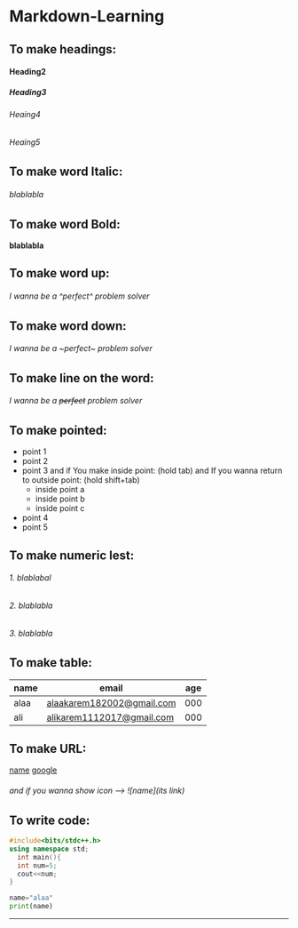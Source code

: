 # Markdown-Learning


## To make headings:
#### Heading2
##### Heading3
###### Heaing4
###### Heaing5

## To make word Italic:
###### *blablabla*


## To make word Bold:
**blablabla**

## To make word up:
###### I wanna be a ^perfect^ problem solver


## To make word down:
###### I wanna be a ~perfect~ problem solver


## To make line on the word:
###### I wanna be a ~~perfect~~ problem solver

## To make pointed:
* point 1
* point 2
* point 3  and if You make inside point:  (hold tab) and If you wanna return to outside point: (hold shift+tab)
  * inside point a
  * inside point b
  * inside point c
* point 4
* point 5


## To make numeric lest:
###### 1. blablabal
###### 2. blablabla
###### 3. blablabla


## To make table:
|name|email|age|
|---|---|---|
|alaa|alaakarem182002@gmail.com|000|
|ali|alikarem1112017@gmail.com|000|


## To make URL:
[name](link)
[google](http://google.com)
###### and if you wanna show icon --> ![name](its link)


## To write code:
``` cpp
#include<bits/stdc++.h>
using namespace std;
  int main(){
  int num=5;
  cout<<num;
}
```


```python
name="alaa"
print(name)
```
___

